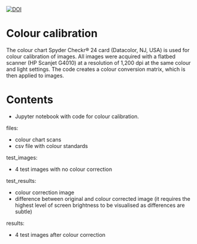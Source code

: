 [![DOI](https://zenodo.org/badge/DOI/10.5281/zenodo.7877540.svg)](https://doi.org/10.5281/zenodo.7877540)

# Colour calibration

The colour chart Spyder Checkr® 24 card (Datacolor, NJ, USA) is used for colour calibration of images. All images were acquired with a flatbed scanner (HP Scanjet G4010) at a resolution of 1,200 dpi at the same colour and light settings. The code creates a colour conversion matrix, which is then applied to images.

# Contents

- Jupyter notebook with code for colour calibration.

files:
- colour chart scans
- csv file with colour standards

test_images:
- 4 test images with no colour correction

test_results:
- colour correction image
- difference between original and colour corrected image (it requires the highest level of screen brightness to be visualised as differences are subtle)

results:
- 4 test images after colour correction
